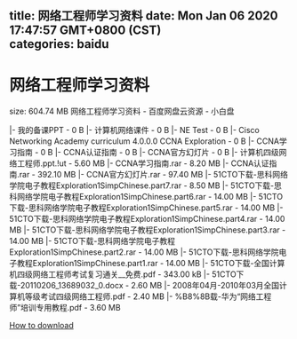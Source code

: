 
title: 网络工程师学习资料
date: Mon Jan 06 2020 17:47:57 GMT+0800 (CST)    
categories: baidu
---

# 网络工程师学习资料
size: 604.74 MB
 网络工程师学习资料 - 百度网盘云资源 - 小白盘
 
|- 我的备课PPT - 0 B
|- 计算机网络课件 - 0 B
|- NE Test - 0 B
|- Cisco Networking Academy curriculum 4.0.0.0 CCNA Exploration - 0 B
|- CCNA学习指南 - 0 B
|- CCNA认证指南 - 0 B
|- CCNA官方幻灯片 - 0 B
|- 计算机四级网络工程师.ppt.!ut - 5.60 MB
|- CCNA学习指南.rar - 8.20 MB
|- CCNA认证指南.rar - 392.10 MB
|- CCNA官方幻灯片.rar - 97.40 MB
|- 51CTO下载-思科网络学院电子教程Exploration1SimpChinese.part7.rar - 8.50 MB
|- 51CTO下载-思科网络学院电子教程Exploration1SimpChinese.part6.rar - 14.00 MB
|- 51CTO下载-思科网络学院电子教程Exploration1SimpChinese.part5.rar - 14.00 MB
|- 51CTO下载-思科网络学院电子教程Exploration1SimpChinese.part4.rar - 14.00 MB
|- 51CTO下载-思科网络学院电子教程Exploration1SimpChinese.part3.rar - 14.00 MB
|- 51CTO下载-思科网络学院电子教程Exploration1SimpChinese.part2.rar - 14.00 MB
|- 51CTO下载-思科网络学院电子教程Exploration1SimpChinese.part1.rar - 14.00 MB
|- 51CTO下载-全国计算机四级网络工程师考试复习通关__免费.pdf - 343.00 kB
|- 51CTO下载-20110206_13689032_0.docx - 2.60 MB
|- 2008年04月-2010年03月全国计算机等级考试四级网络工程师.pdf - 2.40 MB
|- %B8%8B载-华为“网络工程师”培训专用教程.pdf - 3.60 MB

[How to download](https://bpcam.bemobtrk.com/go/2ceec3aa-1ca2-46d6-b9ff-aaa5c184517c?jno=5480)